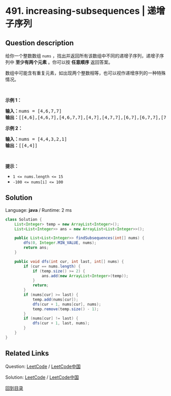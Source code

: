 ﻿# 491. increasing-subsequences | 递增子序列

## Question description

<!--If you want to use the English description, use <p>Given an integer array <code>nums</code>, return all the different possible increasing subsequences of the given array with <strong>at least two elements</strong>. You may return the answer in <strong>any order</strong>.</p>

<p>The given array may contain duplicates, and two equal integers should also be considered a special case of increasing sequence.</p>

<p>&nbsp;</p>
<p><strong>Example 1:</strong></p>

<pre>
<strong>Input:</strong> nums = [4,6,7,7]
<strong>Output:</strong> [[4,6],[4,6,7],[4,6,7,7],[4,7],[4,7,7],[6,7],[6,7,7],[7,7]]
</pre>

<p><strong>Example 2:</strong></p>

<pre>
<strong>Input:</strong> nums = [4,4,3,2,1]
<strong>Output:</strong> [[4,4]]
</pre>

<p>&nbsp;</p>
<p><strong>Constraints:</strong></p>

<ul>
	<li><code>1 &lt;= nums.length &lt;= 15</code></li>
	<li><code>-100 &lt;= nums[i] &lt;= 100</code></li>
</ul>
 instead-->
<p>给你一个整数数组 <code>nums</code> ，找出并返回所有该数组中不同的递增子序列，递增子序列中 <strong>至少有两个元素</strong> 。你可以按 <strong>任意顺序</strong> 返回答案。</p>

<p>数组中可能含有重复元素，如出现两个整数相等，也可以视作递增序列的一种特殊情况。</p>

<p>&nbsp;</p>

<p><strong>示例 1：</strong></p>

<pre>
<strong>输入：</strong>nums = [4,6,7,7]
<strong>输出：</strong>[[4,6],[4,6,7],[4,6,7,7],[4,7],[4,7,7],[6,7],[6,7,7],[7,7]]
</pre>

<p><strong>示例 2：</strong></p>

<pre>
<strong>输入：</strong>nums = [4,4,3,2,1]
<strong>输出：</strong>[[4,4]]
</pre>

<p>&nbsp;</p>

<p><strong>提示：</strong></p>

<ul>
	<li><code>1 &lt;= nums.length &lt;= 15</code></li>
	<li><code>-100 &lt;= nums[i] &lt;= 100</code></li>
</ul>




## Solution

Language: **java**  /  Runtime: 2 ms

```java
class Solution {
    List<Integer> temp = new ArrayList<Integer>();
    List<List<Integer>> ans = new ArrayList<List<Integer>>();

    public List<List<Integer>> findSubsequences(int[] nums) {
        dfs(0, Integer.MIN_VALUE, nums);
        return ans;
    }

    public void dfs(int cur, int last, int[] nums) {
        if (cur == nums.length) {
            if (temp.size() >= 2) {
                ans.add(new ArrayList<Integer>(temp));
            }
            return;
        }
        if (nums[cur] >= last) {
            temp.add(nums[cur]);
            dfs(cur + 1, nums[cur], nums);
            temp.remove(temp.size() - 1);
        }
        if (nums[cur] != last) {
            dfs(cur + 1, last, nums);
        }
    }
}


```



## Related Links

Question: [LeetCode](https://leetcode.com/problems/increasing-subsequences/description/)  /  [LeetCode中国](https://leetcode-cn.com/problems/increasing-subsequences/description/)

Solution: [LeetCode](https://leetcode.com/articles/increasing-subsequences/)  /  [LeetCode中国](https://leetcode-cn.com/articles/increasing-subsequences/)

[回到目录](../README.md)